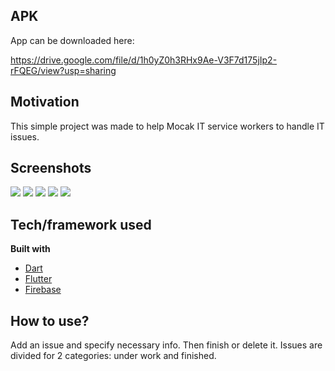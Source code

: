 ## APK
App can be downloaded here:

https://drive.google.com/file/d/1h0yZ0h3RHx9Ae-V3F7d175jIp2-rFQEG/view?usp=sharing

## Motivation
This simple project was made to help Mocak IT service workers to handle IT issues.
 
## Screenshots
<img src="https://github.com/Fiiranek/mocak-app/blob/master/img/1.png"/>
<img src="https://github.com/Fiiranek/mocak-app/blob/master/img/2.png"/>
<img src="https://github.com/Fiiranek/mocak-app/blob/master/img/3.png"/>
<img src="https://github.com/Fiiranek/mocak-app/blob/master/img/4.png"/>
<img src="https://github.com/Fiiranek/mocak-app/blob/master/img/5.png"/>

## Tech/framework used
<b>Built with</b>
- [Dart](https://dart.dev)
- [Flutter](https://flutter.dev)
- [Firebase](https://firebase.google.com)

## How to use?
Add an issue and specify necessary info. Then finish or delete it. Issues are divided for 2 categories: under work and finished.
